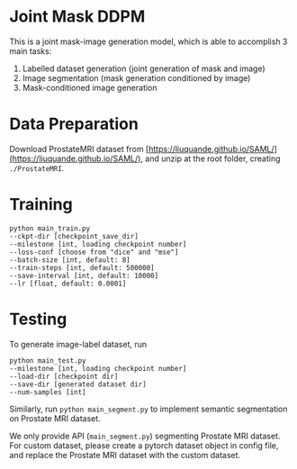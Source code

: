 # Joint Mask DDPM

This is a joint mask-image generation model, which is able to accomplish 3 main tasks:

1. Labelled dataset generation (joint generation of mask and image)
2. Image segmentation (mask generation conditioned by image)
3. Mask-conditioned image generation

# Data Preparation

Download ProstateMRI dataset from [https://liuquande.github.io/SAML/](https://liuquande.github.io/SAML/), and unzip at the root folder, creating ```./ProstateMRI```.

# Training

```
python main_train.py 
--ckpt-dir [checkpoint_save_dir] 
--milestone [int, loading checkpoint number] 
--loss-conf [choose from "dice" and "mse"] 
--batch-size [int, default: 8] 
--train-steps [int, default: 500000] 
--save-interval [int, default: 10000]
--lr [float, default: 0.0001]
```


# Testing

To generate image-label dataset, run

```
python main_test.py
--milestone [int, loading checkpoint number]  
--load-dir [checkpoint dir] 
--save-dir [generated dataset dir] 
--num-samples [int] 
```

Similarly, run ```python main_segment.py``` to implement semantic segmentation on Prostate MRI dataset.

We only provide API (```main_segment.py```) segmenting Prostate MRI dataset. For custom dataset, please create a pytorch dataset object in config file, and replace the Prostate MRI dataset with the custom dataset.